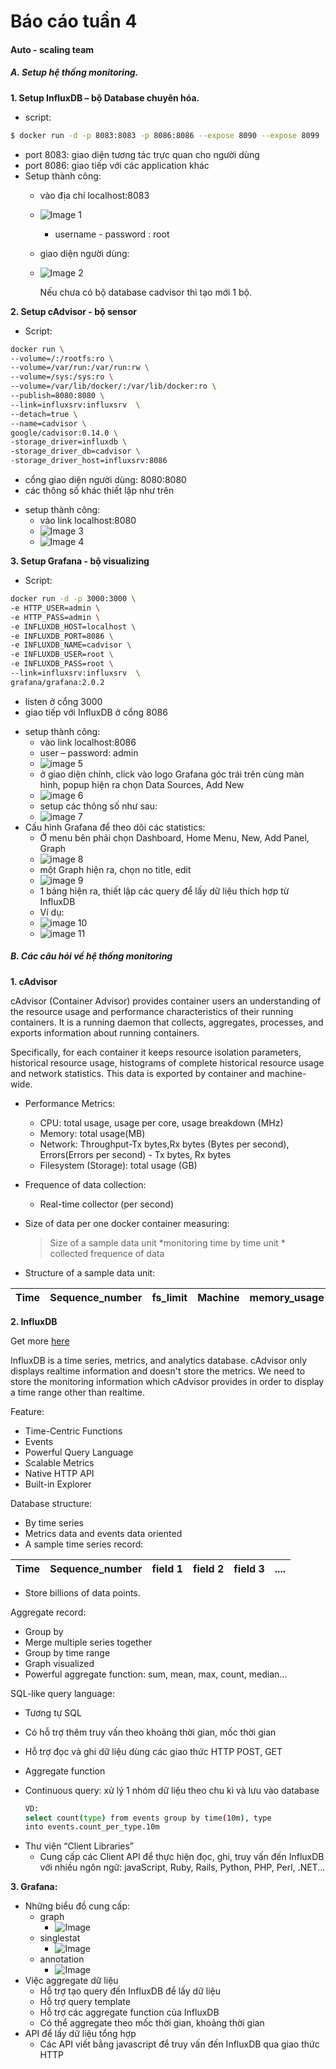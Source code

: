 # Báo cáo tuần 4
#### Auto - scaling team

##### A. Setup hệ thống monitoring.
**1. Setup InfluxDB – bộ Database chuyên hóa.**
- script:
```sh
$ docker run -d -p 8083:8083 -p 8086:8086 --expose 8090 --expose 8099 -e     PRE_CREATE_DB=cadvisor --name influxsrv tutum/influxdb:0.8.8
```
- port 8083: giao diện tương tác trực quan cho người dùng
- port 8086: giao tiếp với các application khác
- Setup thành công:
    + vào địa chỉ localhost:8083
    + ![Image 1](https://github.com/tranhuucuong91/autoscaling/blob/master/docs/learning-by-doing/week04-docker-monitoring/images/01.png)
        - username - password : root
    +  giao diện người dùng:
    + ![Image 2](https://github.com/tranhuucuong91/autoscaling/blob/master/docs/learning-by-doing/week04-docker-monitoring/images/02.png)

        Nếu chưa có bộ database cadvisor  thì tạo mới 1 bộ.

**2. Setup cAdvisor - bộ sensor**
- Script:
```sh
docker run \
--volume=/:/rootfs:ro \
--volume=/var/run:/var/run:rw \
--volume=/sys:/sys:ro \
--volume=/var/lib/docker/:/var/lib/docker:ro \
--publish=8080:8080 \
--link=influxsrv:influxsrv	\
--detach=true \
--name=cadvisor \
google/cadvisor:0.14.0 \
-storage_driver=influxdb \
-storage_driver_db=cadvisor \
-storage_driver_host=influxsrv:8086
```
+ cổng giao diện người dùng: 8080:8080
+ các thông số khác thiết lập như trên
- setup thành công:
    + vào link localhost:8080
    + ![Image 3](https://github.com/tranhuucuong91/autoscaling/blob/master/docs/learning-by-doing/week04-docker-monitoring/images/03.png)
    + ![Image 4](https://github.com/tranhuucuong91/autoscaling/blob/master/docs/learning-by-doing/week04-docker-monitoring/images/04.png)

**3. Setup Grafana - bộ visualizing**
- Script:
```sh
docker run -d -p 3000:3000 \
-e HTTP_USER=admin \
-e HTTP_PASS=admin \
-e INFLUXDB_HOST=localhost \
-e INFLUXDB_PORT=8086 \
-e INFLUXDB_NAME=cadvisor \
-e INFLUXDB_USER=root \
-e INFLUXDB_PASS=root \
--link=influxsrv:influxsrv	\
grafana/grafana:2.0.2
```
+ listen ở cổng 3000
+ giao tiếp với InfluxDB ở cổng 8086
- setup thành công:
    + vào link localhost:8086
    + user – password: admin
    + ![image 5](https://github.com/tranhuucuong91/autoscaling/blob/master/docs/learning-by-doing/week04-docker-monitoring/images/05.png)
    + ở giao diện chính, click vào logo Grafana góc trái trên cùng màn hình, popup hiện ra chọn Data Sources, Add New
    + ![image 6](https://github.com/tranhuucuong91/autoscaling/blob/master/docs/learning-by-doing/week04-docker-monitoring/images/06.png)
    + setup các thông số như sau:
    + ![image 7](https://github.com/tranhuucuong91/autoscaling/blob/master/docs/learning-by-doing/week04-docker-monitoring/images/07.png)
- Cấu hình Grafana để theo dõi các statistics:
    + Ở menu bên phải chọn Dashboard,  Home Menu, New, Add Panel, Graph
    + ![image 8](https://github.com/tranhuucuong91/autoscaling/blob/master/docs/learning-by-doing/week04-docker-monitoring/images/08.png)
    + một Graph hiện ra, chọn no title, edit
    + ![image 9](https://github.com/tranhuucuong91/autoscaling/blob/master/docs/learning-by-doing/week04-docker-monitoring/images/09.png)
    + 1 bảng hiện ra, thiết lập các query  để lấy dữ liệu thích hợp từ InfluxDB
    + Ví dụ:
    + ![image 10](https://github.com/tranhuucuong91/autoscaling/blob/master/docs/learning-by-doing/week04-docker-monitoring/images/10.png)
    + ![image 11](https://github.com/tranhuucuong91/autoscaling/blob/master/docs/learning-by-doing/week04-docker-monitoring/images/11.png)

##### B. Các câu hỏi về hệ thống monitoring

**1. cAdvisor**

cAdvisor (Container Advisor) provides container users an understanding of the resource usage and performance characteristics of their running containers. It is a running daemon that collects, aggregates, processes, and exports information about running containers.

Specifically, for each container it keeps resource isolation parameters, historical resource usage, histograms of complete historical resource usage and network statistics. This data is exported by container and machine-wide.
- Performance Metrics:
    + CPU: total usage, usage per core, usage breakdown (MHz)
    + Memory: total usage(MB)
    + Network: Throughput-Tx bytes,Rx bytes (Bytes per second), Errors(Errors per second) - Tx bytes, Rx bytes
    + Filesystem (Storage): total usage (GB)
- Frequence of data collection: 
    + Real-time collector (per second)
- Size of data per one docker container measuring:

    >Size of a sample data unit *monitoring time by time unit * collected frequence of data 

+ Structure of a sample data unit:  

Time|Sequence_number|fs_limit|Machine|memory_usage|container_name|cpu_cumulative_usage|memory_working_set|rx_bytes|tx_errors|tx_bytes|fs_device|rx_errors|fs_usage
--|--|--|--|--|--|--|--|--|--|--|--|--|--|

**2. InfluxDB**

Get more [here](https://influxdb.com/)

InfluxDB is a time series, metrics, and analytics database. cAdvisor only displays realtime information and doesn't store the metrics. We need to store the monitoring information which cAdvisor provides in order to display a time range other than realtime.

Feature:
- Time-Centric Functions
- Events
- Powerful Query Language
- Scalable Metrics
- Native HTTP API
- Built-in Explorer

Database structure:

+ By time series
+ Metrics data and events data oriented   
+ A sample time series record:

Time|Sequence_number|field 1|field 2|field 3|....
---|---|---|---|---|---

+ Store billions of data points.

Aggregate record:
+ Group by 
+ Merge multiple series together 
+ Group by time range
+ Graph visualized
+ Powerful aggregate function: sum, mean, max, count, median...

SQL-like query language:
+ Tương tự SQL
+ Có hỗ trợ thêm truy vấn theo khoảng thời gian, mốc thời gian
+ Hỗ trợ đọc và ghi dữ liệu dùng các giao thức HTTP POST, GET
+ Aggregate function
+ Continuous query: xử lý 1 nhóm dữ liệu theo chu kì và lưu vào database

    ```sh
    VD:
    select count(type) from events group by time(10m), type
    into events.count_per_type.10m
    ```
- Thư viện “Client Libraries”
    + Cung cấp các Client API để thực hiện đọc, ghi, truy vấn đến InfluxDB với nhiều ngôn ngữ:
    javaScript, Ruby, Rails, Python, PHP, Perl, .NET...

**3. Grafana:**
- Những biểu đồ cung cấp:
    + graph
        + ![Image](https://github.com/tranhuucuong91/autoscaling/blob/master/docs/learning-by-doing/week04-docker-monitoring/images/12.png)
    + singlestat
        + ![Image](https://github.com/tranhuucuong91/autoscaling/blob/master/docs/learning-by-doing/week04-docker-monitoring/images/13.png)
    + annotation
        + ![Image](https://github.com/tranhuucuong91/autoscaling/blob/master/docs/learning-by-doing/week04-docker-monitoring/images/14.png)
- Việc aggregate dữ liệu
    + Hỗ trợ tạo query đến InfluxDB để lấy dữ liệu
    + Hỗ trợ query template
    + Hỗ trợ các aggregate function của InfluxDB
    + Có thể aggregate theo mốc thời gian, khoảng thời gian
- API để lấy dữ liệu tổng hợp
    + Các API viết bằng javascript để truy vấn đến InfluxDB qua giao thức HTTP
